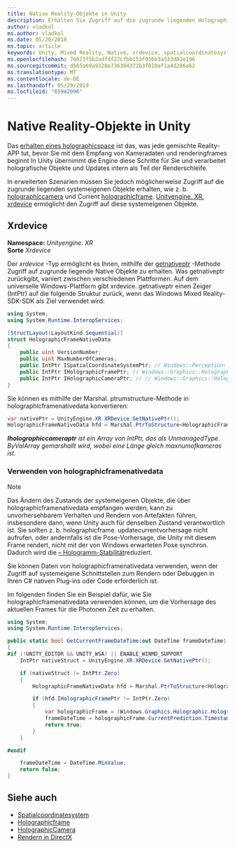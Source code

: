 ```yaml
---
title: Native Reality-Objekte in Unity
description: Erhalten Sie Zugriff auf die zugrunde liegenden Holographic Native-Objekte in Unity.
author: vladkol
ms.author: vladkol
ms.date: 05/20/2018
ms.topic: article
keywords: Unity, Mixed Reality, Native, xrdevice, spatialcoordinatesystem, holographicframe, holographiccamera, ispatialcoordinatesystem, iholographicframe, iholographiccamera, getnativeptr
ms.openlocfilehash: 76073f5b2adfdf27cfbb153f95bb3a533d02e196
ms.sourcegitcommit: d565a69a9320e736304372b3f010af1a4d286a62
ms.translationtype: MT
ms.contentlocale: de-DE
ms.lasthandoff: 05/20/2019
ms.locfileid: "65942096"
---
```

# <a name="mixed-reality-native-objects-in-unity"></a>Native Reality-Objekte in Unity

Das [erhalten eines holographicspace](getting-a-holographicspace.md) ist das, was jede gemischte Reality-APP tut, bevor Sie mit dem Empfang von Kameradaten und renderingframes beginnt In Unity übernimmt die Engine diese Schritte für Sie und verarbeitet holografische Objekte und Updates intern als Teil der Renderschleife.

In erweiterten Szenarien müssen Sie jedoch möglicherweise Zugriff auf die zugrunde liegenden systemeigenen Objekte erhalten, wie z. b. <a href="https://docs.microsoft.com/uwp/api/windows.graphics.holographic.holographiccamera" target="_blank">holographiccamera</a> und Current <a href="https://docs.microsoft.com/uwp/api/windows.graphics.holographic.holographicframe" target="_blank">holographicframe</a>. <a href="https://docs.unity3d.com/ScriptReference/XR.XRDevice.html" target="_blank">Unityengine. XR. xrdevice</a> ermöglicht den Zugriff auf diese systemeigenen Objekte.

## <a name="xrdevice"></a>Xrdevice 

**Namespace:** *Unityengine. XR*<br>
**Sorte** *Xrdevice*

Der *xrdevice* -Typ ermöglicht es Ihnen, mithilfe der <a href="https://docs.unity3d.com/ScriptReference/XR.XRDevice.GetNativePtr.html" target="_blank">getnativeptr</a> -Methode Zugriff auf zugrunde liegende Native Objekte zu erhalten. Was getnativeptr zurückgibt, variiert zwischen verschiedenen Plattformen. Auf dem universelle Windows-Plattform gibt xrdevice. getnativeptr einen Zeiger (IntPtr) auf die folgende Struktur zurück, wenn das Windows Mixed Reality-SDK-SDK als Ziel verwendet wird: 

```cs
using System;
using System.Runtime.InteropServices;

[StructLayout(LayoutKind.Sequential)]
struct HolographicFrameNativeData
{
    public uint VersionNumber;
    public uint MaxNumberOfCameras;
    public IntPtr ISpatialCoordinateSystemPtr; // Windows::Perception::Spatial::ISpatialCoordinateSystem
    public IntPtr IHolographicFramePtr; // Windows::Graphics::Holographic::IHolographicFrame 
    public IntPtr IHolographicCameraPtr; // // Windows::Graphics::Holographic::IHolographicCamera
}
```
Sie können es mithilfe der Marshal. ptrumstructure-Methode in holographicframenativedata konvertieren:
```cs
var nativePtr = UnityEngine.XR.XRDevice.GetNativePtr();
HolographicFrameNativeData hfd = Marshal.PtrToStructure<HolographicFrameNativeData>(nativePtr);
```
***Iholographiccameraptr** ist ein Array von IntPtr, das als UnmanagedType. ByValArray gemarshallt wird, wobei eine Länge gleich maxnumofkameras ist.* 


### <a name="using-holographicframenativedata"></a>Verwenden von holographicframenativedata

> [!NOTE]
> Das Ändern des Zustands der systemeigenen Objekte, die über holographicframenativedata empfangen werden, kann zu unvorhersehbarem Verhalten und Rendern von Artefakten führen, insbesondere dann, wenn Unity auch für denselben Zustand verantwortlich ist.  Sie sollten z. b. holographicframe. updatecurrentvorhersage nicht aufrufen, oder andernfalls ist die Pose-Vorhersage, die Unity mit diesem Frame rendert, nicht mit der von Windows erwarteten Pose synchron. Dadurch wird die [– Hologramm-Stabilität](hologram-stability.md)reduziert.

Sie können Daten von holographicframenativedata verwenden, wenn der Zugriff auf systemeigene Schnittstellen zum Rendern oder Debuggen in Ihren C# nativen Plug-ins oder Code erforderlich ist. 

Im folgenden finden Sie ein Beispiel dafür, wie Sie holographicframenativedata verwenden können, um die Vorhersage des aktuellen Frames für die Photonen Zeit zu erhalten. 
```cs
using System;
using System.Runtime.InteropServices;

public static bool GetCurrentFrameDateTime(out DateTime frameDateTime)
{
#if (!UNITY_EDITOR && UNITY_WSA) || ENABLE_WINMD_SUPPORT
    IntPtr nativeStruct = UnityEngine.XR.XRDevice.GetNativePtr();

    if (nativeStruct != IntPtr.Zero)
    {
        HolographicFrameNativeData hfd = Marshal.PtrToStructure<HolographicFrameNativeData>(nativeStruct);

        if (hfd.IHolographicFramePtr != IntPtr.Zero)
        {
            var holographicFrame = (Windows.Graphics.Holographic.HolographicFrame)Marshal.GetObjectForIUnknown(hfd.IHolographicFramePtr);
            frameDateTime = holographicFrame.CurrentPrediction.Timestamp.TargetTime.DateTime;
            return true;
        }
    }

#endif

    frameDateTime = DateTime.MinValue;
    return false;
}

```

## <a name="see-also"></a>Siehe auch
* <a href="https://docs.microsoft.com/uwp/api/windows.perception.spatial.spatialcoordinatesystem" target="_blank">Spatialcoordinatesystem</a>
* <a href="https://docs.microsoft.com/uwp/api/windows.graphics.holographic.holographicframe" target="_blank">Holographicframe</a>
* <a href="https://docs.microsoft.com/uwp/api/windows.graphics.holographic.holographiccamera" target="_blank">HolographicCamera</a>
* [Rendern in DirectX](rendering-in-directx.md)
